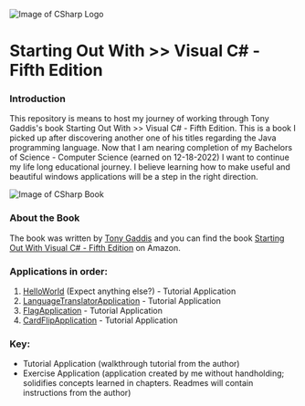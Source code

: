 ![Image of CSharp Logo](https://upload.wikimedia.org/wikipedia/commons/4/4f/Csharp_Logo.png)

# Starting Out With >> Visual C# - Fifth Edition

### Introduction

This repository is means to host my journey of working through Tony Gaddis's book Starting Out With >> Visual C# - Fifth Edition. This is a book I picked up after discovering another one of his titles regarding the Java programming language. Now that I am nearing completion of my Bachelors of Science - Computer Science (earned on 12-18-2022) I want to continue my life long educational journey. I believe learning how to make useful and beautiful windows applications will be a step in the right direction.

![Image of CSharp Book](https://m.media-amazon.com/images/I/41xid+YhvVL._SX258_BO1,204,203,200_.jpg)

### About the Book

The book was written by [Tony Gaddis](https://www.amazon.com/Tony-Gaddis/e/B001I9Q67I/ref=dp_byline_cont_book_1) and you can find the book [Starting Out With Visual C# - Fifth Edition](https://a.co/d/ia65nKO) on Amazon.

### Applications in order:

1. [HelloWorld](https://github.com/Thesnowmanndev/Starting-Out-With-Visual-CSharp/tree/main/HelloWorld) (Expect anything else?) - Tutorial Application
2. [LanguageTranslatorApplication](https://github.com/Thesnowmanndev/Starting-Out-With-Visual-CSharp/tree/main/LanguageTranslatorApplication) - Tutorial Application
3. [FlagApplication](https://github.com/Thesnowmanndev/Starting-Out-With-Visual-CSharp/tree/main/FlagApplication) - Tutorial Application
4. [CardFlipApplication](https://github.com/Thesnowmanndev/Starting-Out-With-Visual-CSharp/tree/main/CardFlipApplication) - Tutorial Application

### Key:
 - Tutorial Application (walkthrough tutorial from the author)
 - Exercise Application (application created by me without handholding; solidifies concepts learned in chapters. Readmes will contain instructions from the author)
